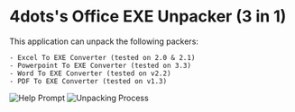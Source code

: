 # 4dots's Office EXE Unpacker (3 in 1)
This application can unpack the following packers:
```
- Excel To EXE Converter (tested on 2.0 & 2.1)
- Powerpoint To EXE Converter (tested on 3.3)
- Word To EXE Converter (tested on v2.2)
- PDF To EXE Converter (tested on v1.3)
```

![Help Prompt](https://i.imgur.com/HerEKL6.png)
![Unpacking Process](https://i.imgur.com/wqSEklQ.png)
